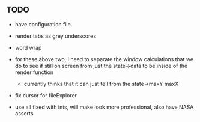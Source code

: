 ## TODO
- have configuration file

- render tabs as grey underscores
- word wrap
- for these above two, I need to separate the window calculations that we do to see if still on screen from just the state->data to be inside of the render function
    - currently thinks that it can just tell from the state->maxY maxX

- fix cursor for fileExplorer

- use all fixed with ints, will make look more professional, also have NASA asserts
